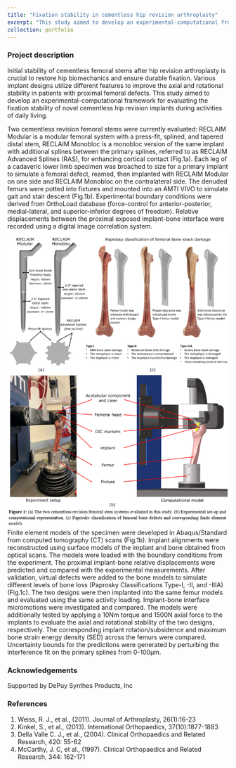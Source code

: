 ```yaml
---
title: "Fixation stability in cementless hip revision arthroplasty"
excerpt: "This study aimed to develop an experimental-computational framework for evaluating the fixation stability of novel cementless hip revision implants during activities of daily living. <br/><img src='/images/project-hip/cover.png'>"
collection: portfolio
---
```

### Project description
Initial stability of cementless femoral stems after hip revision arthroplasty is crucial to restore hip biomechanics and ensure durable fixation. Various implant designs utilize different features to improve the axial and rotational stability in patients with proximal femoral defects. This study aimed to develop an experimental-computational framework for evaluating the fixation stability of novel cementless hip revision implants during activities of daily living. 

Two cementless revision femoral stems were currently evaluated: RECLAIM Modular is a modular femoral system with a press-fit, splined, and tapered distal stem, RECLAIM Monobloc is a monobloc version of the same implant with additional splines between the primary splines, referred to as RECLAIM Advanced Splines (RAS), for enhancing cortical contact (Fig.1a). Each leg of a cadaveric lower limb specimen was broached to size for a primary implant to simulate a femoral defect, reamed, then implanted with RECLAIM Modular on one side and RECLAIM Monobloc on the contralateral side. The denuded femurs were potted into fixtures and mounted into an AMTI VIVO to simulate gait and stair descent (Fig.1b). Experimental boundary conditions were derived from OrthoLoad database (force-control for anterior-posterior, medial-lateral, and superior-inferior degrees of freedom). Relative displacements between the proximal exposed implant-bone interface were recorded using a digital image correlation system.<br><img src='/images/project-hip/Figure1.png'><br>
Finite element models of the specimen were developed in Abaqus/Standard from computed tomography (CT) scans (Fig.1b). Implant alignments were reconstructed using surface models of the implant and bone obtained from optical scans. The models were loaded with the boundary conditions from the experiment. The proximal implant-bone relative displacements were predicted and compared with the experimental measurements. After validation, virtual defects were added to the bone models to simulate different levels of bone loss (Paprosky Classifications Type-I, -II, and -IIIA) (Fig.1c). The two designs were then implanted into the same femur models and evaluated using the same activity loading. Implant-bone interface micromotions were investigated and compared. The models were additionally tested by applying a 10Nm torque and 1500N axial force to the implants to evaluate the axial and rotational stability of the two designs, respectively. The corresponding implant rotation/subsidence and maximum bone strain energy density (SED) across the femurs were compared. Uncertainty bounds for the predictions were generated by perturbing the interference fit on the primary splines from 0-100µm.

### Acknowledgements
Supported by DePuy Synthes Products, Inc

### References
1.	Weiss, R. J., et al., (2011). Journal of Arthroplasty, 26(1):16-23
2.	Kinkel, S., et al., (2013). International Orthopaedics, 37(10):1877-1883
3.	Della Valle C. J., et al., (2004). Clinical Orthopaedics and Related Research, 420: 55-62
4.	McCarthy, J. C, et al., (1997). Clinical Orthopaedics and Related Research, 344: 162-171
